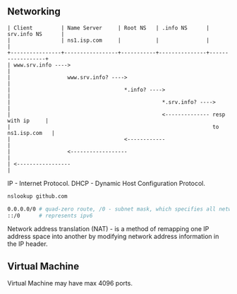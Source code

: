 Networking
-

````
| Client         | Name Server     | Root NS   | .info NS      | srv.info NS      |
|                | ns1.isp.com     |           |               |                  |
+----------------+-----------------+-----------+---------------+------------------+
| www.srv.info ---->                                                              |
|                  www.srv.info? ---->                                            |
|                                    *.info? ---->                                |
|                                                *.srv.info? ---->                |
|                                                <-------------- resp with ip     |
|                                                                to ns1.isp.com   |
|                                    <------------                                |
|                  <------------------                                            |
| <-----------------                                                              |
````

IP - Internet Protocol.
DHCP - Dynamic Host Configuration Protocol.

````sh
nslookup github.com

0.0.0.0/0 # quad-zero route, /0 - subnet mask, which specifies all networks
::/0      # represents ipv6
````

Network address translation (NAT) - is a method of remapping one IP address space into another
by modifying network address information in the IP header.

## Virtual Machine

Virtual Machine may have max 4096 ports.
